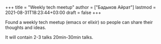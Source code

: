 +++
title = "Weekly tech meetup"
author = ["Бадыков Айрат"]
lastmod = 2021-08-31T18:23:44+03:00
draft = false
+++

Found a weekly tech meetup (emacs or elixir) so people can share their thoughts and ideas.

It will contain 2-3 talks 20min-30min talks.
